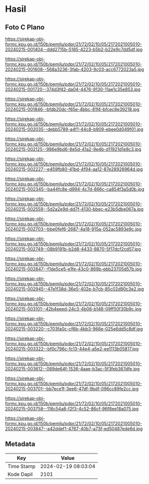 # Hasil

## Foto C Plano

https://sirekap-obj-formc.kpu.go.id/150b/pemilu/pdpr/21/72/02/10/05/2172021005010-20240215-001404--ddd2715b-5185-4223-b5b2-b22e9c7dd5df.jpg

https://sirekap-obj-formc.kpu.go.id/150b/pemilu/pdpr/21/72/02/10/05/2172021005010-20240215-001608--568a3236-3fab-4203-9c03-acc6772023a5.jpg

https://sirekap-obj-formc.kpu.go.id/150b/pemilu/pdpr/21/72/02/10/05/2172021005010-20240215-001720--374d3f42-da04-4476-9130-11ae1c35e853.jpg

https://sirekap-obj-formc.kpu.go.id/150b/pemilu/pdpr/21/72/02/10/05/2172021005010-20240215-001846--bfdb20dc-f65e-4bbc-81f4-bfcec8e39218.jpg

https://sirekap-obj-formc.kpu.go.id/150b/pemilu/pdpr/21/72/02/10/05/2172021005010-20240215-002035--debb5789-a4f1-44c8-b909-ebee0d049f01.jpg

https://sirekap-obj-formc.kpu.go.id/150b/pemilu/pdpr/21/72/02/10/05/2172021005010-20240215-002125--986e9bd6-8e5d-41a2-9e4b-d11921d1e8c3.jpg

https://sirekap-obj-formc.kpu.go.id/150b/pemilu/pdpr/21/72/02/10/05/2172021005010-20240215-002227--e459fb80-41bd-4f94-aa12-87e28926964d.jpg

https://sirekap-obj-formc.kpu.go.id/150b/pemilu/pdpr/21/72/02/10/05/2172021005010-20240215-002345--ba44fc8e-d994-4c7d-866c-ca854f3a5d0b.jpg

https://sirekap-obj-formc.kpu.go.id/150b/pemilu/pdpr/21/72/02/10/05/2172021005010-20240215-002559--5d2a2e9d-dd7f-4130-bbec-e23b5dbe067a.jpg

https://sirekap-obj-formc.kpu.go.id/150b/pemilu/pdpr/21/72/02/10/05/2172021005010-20240215-002703--bbe0fef6-2687-4a18-915a-052ac5893e9c.jpg

https://sirekap-obj-formc.kpu.go.id/150b/pemilu/pdpr/21/72/02/10/05/2172021005010-20240215-002749--08b9191b-b2d8-4433-8870-5f17dcf2cd57.jpg

https://sirekap-obj-formc.kpu.go.id/150b/pemilu/pdpr/21/72/02/10/05/2172021005010-20240215-002847--f1de5ce5-e1fe-43c0-869b-ebb23705d57b.jpg

https://sirekap-obj-formc.kpu.go.id/150b/pemilu/pdpr/21/72/02/10/05/2172021005010-20240215-002945--47e1f38d-36e5-402e-b7cb-85c02d90c3e2.jpg

https://sirekap-obj-formc.kpu.go.id/150b/pemilu/pdpr/21/72/02/10/05/2172021005010-20240215-003101--42b4eeed-24c3-4b08-b148-09ff50f30b9c.jpg

https://sirekap-obj-formc.kpu.go.id/150b/pemilu/pdpr/21/72/02/10/05/2172021005010-20240215-003220--c703fa0c-cf6b-4bb3-966e-025e6dd5c8df.jpg

https://sirekap-obj-formc.kpu.go.id/150b/pemilu/pdpr/21/72/02/10/05/2172021005010-20240215-003322--bf0c796c-fc13-44e4-a5e2-ee1113b05817.jpg

https://sirekap-obj-formc.kpu.go.id/150b/pemilu/pdpr/21/72/02/10/05/2172021005010-20240215-003612--089de64f-1536-4aae-b3ac-5f3feb367dfe.jpg

https://sirekap-obj-formc.kpu.go.id/150b/pemilu/pdpr/21/72/02/10/05/2172021005010-20240215-003701--bb7ece1f-3ee6-47df-9bdf-096cc89fe2cc.jpg

https://sirekap-obj-formc.kpu.go.id/150b/pemilu/pdpr/21/72/02/10/05/2172021005010-20240215-003758--116c54a8-f2f3-4c52-86cf-96f8ee18a075.jpg

https://sirekap-obj-formc.kpu.go.id/150b/pemilu/pdpr/21/72/02/10/05/2172021005010-20240215-003847--a42ddef1-4767-40b7-a73f-ed50487ede6d.jpg


## Metadata

| Key        | Value               |
| ---------- | ------------------- |
| Time Stamp | 2024-02-19 08:03:04 |
| Kode Dapil | 2101                |



